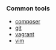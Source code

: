 ### Common tools
- [composer](composer/README.md)
- [git](git/README.md)
- [vagrant](vagrant/README.md)
- [vim](vim/README.md)
